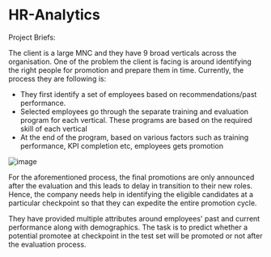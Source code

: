 # HR-Analytics

Project Briefs:

The client is a large MNC and they have 9 broad verticals across the organisation. One of the problem the client is facing is around identifying the right people for promotion and prepare them in time. Currently, the process they are following is:
* They first identify a set of employees based on recommendations/past performance.
* Selected employees go through the separate training and evaluation program for each vertical. These programs are based on the required skill of each vertical
* At the end of the program, based on various factors such as training performance, KPI completion etc, employees gets promotion

![image](https://user-images.githubusercontent.com/72070253/186106270-d36009ae-6d5e-450f-8093-58467e7a12b3.png)

For the aforementioned process, the final promotions are only announced after the evaluation and this leads to delay in transition to their new roles. Hence, the company needs help in identifying the eligible candidates at a particular checkpoint so that they can expedite the entire promotion cycle.

They have provided multiple attributes around employees' past and current performance along with demographics. The task is to predict whether a potential promotee at checkpoint in the test set will be promoted or not after the evaluation process. 

